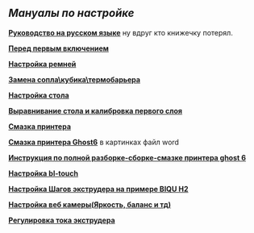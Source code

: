 *<h2>Мануалы по настройке</h2>* 

[**Руководство на русском языке**](../FlyingBear_Ghost_6_RU.pdf) ну вдруг кто книжечку потерял.

[**Перед первым включением**](https://fb-waiters.bibirevo.net/forbeginners/justreceived)

[**Настройка ремней**](belts.md)

[**Замена сопла\кубика\термобарьера**](https://fb-waiters.bibirevo.net/hardware/fbg6/bimetall)

[**Настройка стола**](https://fb-waiters.bibirevo.net/forbeginners/heaterbedsetup)

[**Выравнивание стола и калибровка первого слоя**](https://telegra.ph/Vyravnivanie-stola-i-kalibrovka-pervogo-sloya-12-11)

[**Смазка принтера**](https://fb-waiters.bibirevo.net/tuning/oil)

[**Смазка принтера Ghost6**](FB_Ghost_6_Lubrication_Instructions.docx) в картинках  файл word

[**Инструкция по полной разборке-сборке-смазке принтера ghost 6**](https://fb-waiters.bibirevo.net/hardware/fbg6/razbor)

[**Настройка bl-touch**](../bltouch/readme.md)

[**Настройка Шагов экструдера на примере BIQU H2**](extruder.md)


[**Настройка веб камеры(Яркость, баланс и тд)**](https://telegra.ph/Nastrojka-veb-kameryYArkost-balans-i-td-04-01)

[**Регулировка тока экструдера**](potenciometr.md)